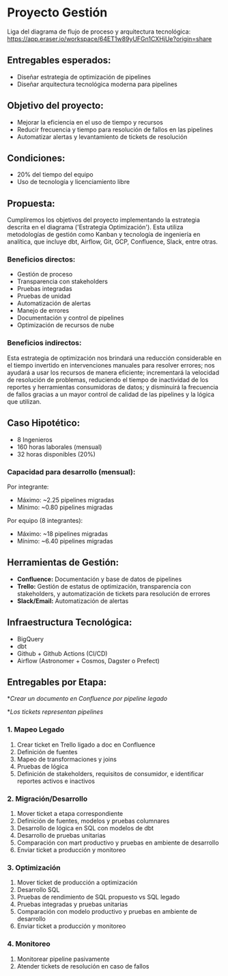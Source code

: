 # Proyecto Gestión
Liga del diagrama de flujo de proceso y arquitectura tecnológica: https://app.eraser.io/workspace/64ET1w89yUFGn1CXHjUe?origin=share

## Entregables esperados:

- Diseñar estrategia de optimización de pipelines
- Diseñar arquitectura tecnológica moderna para pipelines

## Objetivo del proyecto:

- Mejorar la eficiencia en el uso de tiempo y recursos
- Reducir frecuencia y tiempo para resolución de fallos en las pipelines
- Automatizar alertas y levantamiento de tickets de resolución

## Condiciones:

- 20% del tiempo del equipo
- Uso de tecnología y licenciamiento libre

## Propuesta:

Cumpliremos los objetivos del proyecto implementando la estrategia descrita en el diagrama ('Estrategia Optimización'). Esta utiliza metodologías de gestión como Kanban y tecnología de ingeniería en analítica, que incluye dbt, Airflow, Git, GCP, Confluence, Slack, entre otras.

### Beneficios directos:

- Gestión de proceso
- Transparencia con stakeholders
- Pruebas integradas
- Pruebas de unidad
- Automatización de alertas
- Manejo de errores
- Documentación y control de pipelines
- Optimización de recursos de nube

### Beneficios indirectos:

Esta estrategia de optimización nos brindará una reducción considerable en el tiempo invertido en intervenciones manuales para resolver errores; nos ayudará a usar los recursos de manera eficiente; incrementará la velocidad de resolución de problemas, reduciendo el tiempo de inactividad de los reportes y herramientas consumidoras de datos; y disminuirá la frecuencia de fallos gracias a un mayor control de calidad de las pipelines y la lógica que utilizan.

## Caso Hipotético:

- 8 Ingenieros
- 160 horas laborales (mensual)
- 32 horas disponibles (20%)

### Capacidad para desarrollo (mensual):

Por integrante:
- Máximo: ~2.25 pipelines migradas
- Mínimo: ~0.80 pipelines migradas

Por equipo (8 integrantes):
- Máximo: ~18 pipelines migradas
- Mínimo: ~6.40 pipelines migradas

## Herramientas de Gestión:

- **Confluence:** Documentación y base de datos de pipelines
- **Trello:** Gestión de estatus de optimización, transparencia con stakeholders, y automatización de tickets para resolución de errores
- **Slack/Email:** Automatización de alertas

## Infraestructura Tecnológica:

- BigQuery
- dbt
- Github + Github Actions (CI/CD)
- Airflow (Astronomer + Cosmos, Dagster o Prefect)

## Entregables por Etapa:

**Crear un documento en Confluence por pipeline legado*

**Los tickets representan pipelines*

### 1. Mapeo Legado

1. Crear ticket en Trello ligado a doc en Confluence
2. Definición de fuentes
3. Mapeo de transformaciones y joins
4. Pruebas de lógica
5. Definición de stakeholders, requisitos de consumidor, e identificar reportes activos e inactivos

### 2. Migración/Desarrollo

1. Mover ticket a etapa correspondiente
2. Definición de fuentes, modelos y pruebas columnares
3. Desarrollo de lógica en SQL con modelos de dbt
4. Desarrollo de pruebas unitarias
5. Comparación con mart productivo y pruebas en ambiente de desarrollo
6. Enviar ticket a producción y monitoreo

### 3. Optimización

1. Mover ticket de producción a optimización
2. Desarrollo SQL
3. Pruebas de rendimiento de SQL propuesto vs SQL legado
4. Pruebas integradas y pruebas unitarias
5. Comparación con modelo productivo y pruebas en ambiente de desarrollo
6. Enviar ticket a producción y monitoreo

### 4. Monitoreo

1. Monitorear pipeline pasivamente
2. Atender tickets de resolución en caso de fallos
